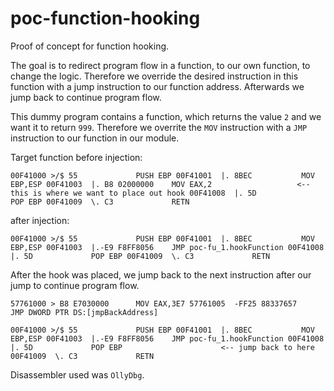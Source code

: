 # poc-function-hooking

Proof of concept for function hooking.

The goal is to redirect program flow in a function, to our own function, to change the logic.
Therefore we override the desired instruction in this function with a jump instruction to our function address.
Afterwards we jump back to continue program flow.

This dummy program contains a function, which returns the value `2` and we want it to return `999`.
Therefore we overrite the `MOV` instruction with a `JMP` instruction to our function in our module.

Target function before injection:

`
  00F41000 >/$ 55             PUSH EBP
  00F41001  |. 8BEC           MOV EBP,ESP
  00F41003  |. B8 02000000    MOV EAX,2                   <-- this is where we want to place out hook
  00F41008  |. 5D             POP EBP
  00F41009  \. C3             RETN
`

after injection:

`
	00F41000 >/$ 55             PUSH EBP
	00F41001  |. 8BEC           MOV EBP,ESP
	00F41003  |.-E9 F8FF8056    JMP poc-fu_1.hookFunction
	00F41008  |. 5D             POP EBP
	00F41009  \. C3             RETN
`

After the hook was placed, we jump back to the next instruction after our jump to continue program flow.

`
57761000 > B8 E7030000      MOV EAX,3E7
57761005  -FF25 88337657    JMP DWORD PTR DS:[jmpBackAddress]
`

`
	00F41000 >/$ 55             PUSH EBP
	00F41001  |. 8BEC           MOV EBP,ESP
	00F41003  |.-E9 F8FF8056    JMP poc-fu_1.hookFunction
	00F41008  |. 5D             POP EBP                      <-- jump back to here
	00F41009  \. C3             RETN
`

Disassembler used was `OllyDbg`.
